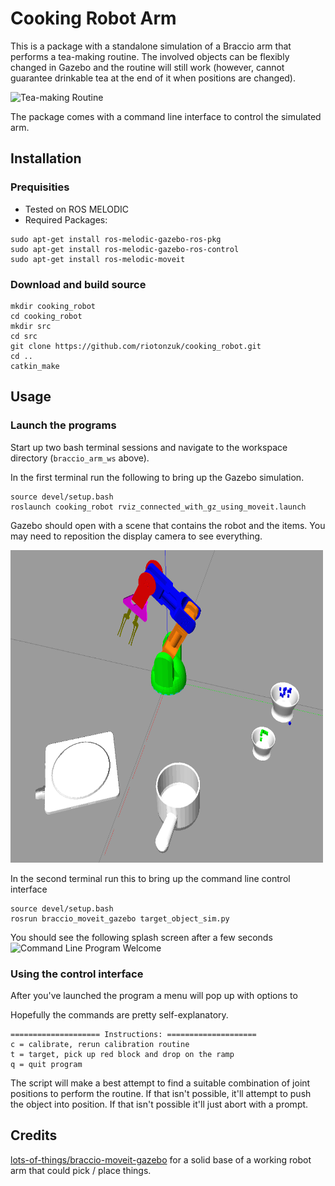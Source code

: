 # Cooking Robot Arm

This is a package with a standalone simulation of a Braccio arm that performs a tea-making routine. The involved objects can be flexibly changed in Gazebo and the routine will still work (however, cannot guarantee drinkable tea at the end of it when positions are changed).

![Tea-making Routine](doc/cooking_robot.gif)

The package comes with a command line interface to control the simulated arm.

## Installation

### Prequisities
*  Tested on ROS MELODIC
*  Required Packages:
```
sudo apt-get install ros-melodic-gazebo-ros-pkg
sudo apt-get install ros-melodic-gazebo-ros-control
sudo apt-get install ros-melodic-moveit
```

### Download and build source
```
mkdir cooking_robot
cd cooking_robot
mkdir src
cd src
git clone https://github.com/riotonzuk/cooking_robot.git
cd ..
catkin_make
```

## Usage

### Launch the programs

Start up two bash terminal sessions and navigate to the workspace directory (`braccio_arm_ws` above).

In the first terminal run the following to bring up the Gazebo simulation.
```
source devel/setup.bash
roslaunch cooking_robot rviz_connected_with_gz_using_moveit.launch
```

Gazebo should open with a scene that contains the robot and the items.  You may need to reposition the display camera to see everything.

<img src="doc/gazebo_open_cooking_robot.png" width=500 height=500>

In the second terminal run this to bring up the command line control interface
```
source devel/setup.bash
rosrun braccio_moveit_gazebo target_object_sim.py
```

You should see the following splash screen after a few seconds
![Command Line Program Welcome](doc/cmd_line_welcome.png)


### Using the control interface
After you've launched the program a menu will pop up with options to

Hopefully the commands are pretty self-explanatory.
```
==================== Instructions: ====================
c = calibrate, rerun calibration routine
t = target, pick up red block and drop on the ramp
q = quit program
```

The script will make a best attempt to find a suitable combination of joint positions to perform the routine.  If that isn't possible, it'll attempt to push the object into position. If that isn't possible it'll just abort with a prompt.

## Credits

[lots-of-things/braccio-moveit-gazebo](https://github.com/lots-of-things/braccio_moveit_gazebo) for a solid base of a working robot arm that could pick / place things.
